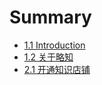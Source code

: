 # Summary

* [1.1  Introduction](11-introduction.md)
* [1.2  关于略知](README.md)
* [2.1  开通知识店铺](21-kai-tong-zhi-shi-dian-pu.md)

